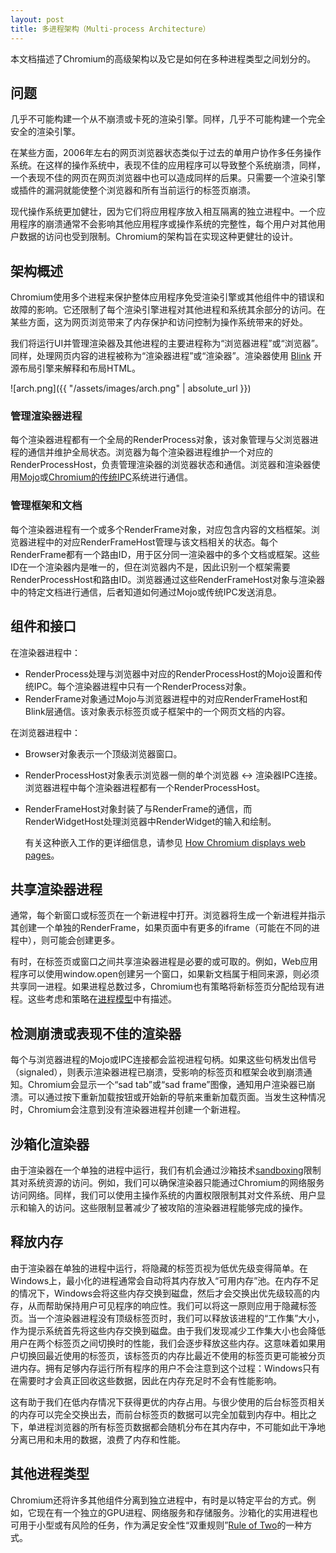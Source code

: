 ```yaml
---
layout: post
title: 多进程架构（Multi-process Architecture）
---
```


本文档描述了Chromium的高级架构以及它是如何在多种进程类型之间划分的。

## 问题

几乎不可能构建一个从不崩溃或卡死的渲染引擎。同样，几乎不可能构建一个完全安全的渲染引擎。

在某些方面，2006年左右的网页浏览器状态类似于过去的单用户协作多任务操作系统。在这样的操作系统中，表现不佳的应用程序可以导致整个系统崩溃，同样，一个表现不佳的网页在网页浏览器中也可以造成同样的后果。只需要一个渲染引擎或插件的漏洞就能使整个浏览器和所有当前运行的标签页崩溃。

现代操作系统更加健壮，因为它们将应用程序放入相互隔离的独立进程中。一个应用程序的崩溃通常不会影响其他应用程序或操作系统的完整性，每个用户对其他用户数据的访问也受到限制。Chromium的架构旨在实现这种更健壮的设计。

## 架构概述

Chromium使用多个进程来保护整体应用程序免受渲染引擎或其他组件中的错误和故障的影响。它还限制了每个渲染引擎进程对其他进程和系统其余部分的访问。在某些方面，这为网页浏览带来了内存保护和访问控制为操作系统带来的好处。

我们将运行UI并管理渲染器及其他进程的主要进程称为“浏览器进程”或“浏览器”。同样，处理网页内容的进程被称为“渲染器进程”或“渲染器”。渲染器使用 [Blink](https://www.chromium.org/blink) 开源布局引擎来解释和布局HTML。

![arch.png]({{ "/assets/images/arch.png" | absolute_url }})

### 管理渲染器进程

每个渲染器进程都有一个全局的RenderProcess对象，该对象管理与父浏览器进程的通信并维护全局状态。浏览器为每个渲染器进程维护一个对应的RenderProcessHost，负责管理渲染器的浏览器状态和通信。浏览器和渲染器使用[Mojo](https://chromium.googlesource.com/chromium/src/+/HEAD/mojo/README.md)或[Chromium的传统IPC](https://www.chromium.org/developers/design-documents/inter-process-communication)系统进行通信。

### 管理框架和文档

每个渲染器进程有一个或多个RenderFrame对象，对应包含内容的文档框架。浏览器进程中的对应RenderFrameHost管理与该文档相关的状态。每个RenderFrame都有一个路由ID，用于区分同一渲染器中的多个文档或框架。这些ID在一个渲染器内是唯一的，但在浏览器内不是，因此识别一个框架需要RenderProcessHost和路由ID。浏览器通过这些RenderFrameHost对象与渲染器中的特定文档进行通信，后者知道如何通过Mojo或传统IPC发送消息。

## 组件和接口

在渲染器进程中：

- RenderProcess处理与浏览器中对应的RenderProcessHost的Mojo设置和传统IPC。每个渲染器进程中只有一个RenderProcess对象。
- RenderFrame对象通过Mojo与浏览器进程中的对应RenderFrameHost和Blink层通信。该对象表示标签页或子框架中的一个网页文档的内容。

在浏览器进程中：

- Browser对象表示一个顶级浏览器窗口。
    
- RenderProcessHost对象表示浏览器一侧的单个浏览器 ↔ 渲染器IPC连接。浏览器进程中每个渲染器进程都有一个RenderProcessHost。
    
- RenderFrameHost对象封装了与RenderFrame的通信，而RenderWidgetHost处理浏览器中RenderWidget的输入和绘制。
    
    有关这种嵌入工作的更详细信息，请参见 [How Chromium displays web pages](https://www.chromium.org/developers/design-documents/displaying-a-web-page-in-chrome)。
    

## 共享渲染器进程

通常，每个新窗口或标签页在一个新进程中打开。浏览器将生成一个新进程并指示其创建一个单独的RenderFrame，如果页面中有更多的iframe（可能在不同的进程中），则可能会创建更多。

有时，在标签页或窗口之间共享渲染器进程是必要的或可取的。例如，Web应用程序可以使用window.open创建另一个窗口，如果新文档属于相同来源，则必须共享同一进程。如果进程总数过多，Chromium也有策略将新标签页分配给现有进程。这些考虑和策略在[进程模型](https://chromium.googlesource.com/chromium/src/+/main/docs/process_model_and_site_isolation.md)中有描述。

## 检测崩溃或表现不佳的渲染器

每个与浏览器进程的Mojo或IPC连接都会监视进程句柄。如果这些句柄发出信号（signaled），则表示渲染器进程已崩溃，受影响的标签页和框架会收到崩溃通知。Chromium会显示一个“sad tab”或“sad frame”图像，通知用户渲染器已崩溃。可以通过按下重新加载按钮或开始新的导航来重新加载页面。当发生这种情况时，Chromium会注意到没有渲染器进程并创建一个新进程。

## 沙箱化渲染器

由于渲染器在一个单独的进程中运行，我们有机会通过沙箱技术[sandboxing](https://chromium.googlesource.com/chromium/src/+/HEAD/docs/design/sandbox.md)限制其对系统资源的访问。例如，我们可以确保渲染器只能通过Chromium的网络服务访问网络。同样，我们可以使用主操作系统的内置权限限制其对文件系统、用户显示和输入的访问。这些限制显著减少了被攻陷的渲染器进程能够完成的操作。

## 释放内存

由于渲染器在单独的进程中运行，将隐藏的标签页视为低优先级变得简单。在Windows上，最小化的进程通常会自动将其内存放入“可用内存”池。在内存不足的情况下，Windows会将这些内存交换到磁盘，然后才会交换出优先级较高的内存，从而帮助保持用户可见程序的响应性。我们可以将这一原则应用于隐藏标签页。当一个渲染器进程没有顶级标签页时，我们可以释放该进程的“工作集”大小，作为提示系统首先将这些内存交换到磁盘。由于我们发现减少工作集大小也会降低用户在两个标签页之间切换时的性能，我们会逐步释放这些内存。这意味着如果用户切换回最近使用的标签页，该标签页的内存比最近不使用的标签页更可能被分页进内存。拥有足够内存运行所有程序的用户不会注意到这个过程：Windows只有在需要时才会真正回收这些数据，因此在内存充足时不会有性能影响。

这有助于我们在低内存情况下获得更优的内存占用。与很少使用的后台标签页相关的内存可以完全交换出去，而前台标签页的数据可以完全加载到内存中。相比之下，单进程浏览器的所有标签页数据都会随机分布在其内存中，不可能如此干净地分离已用和未用的数据，浪费了内存和性能。

## 其他进程类型

Chromium还将许多其他组件分离到独立进程中，有时是以特定平台的方式。例如，它现在有一个独立的GPU进程、网络服务和存储服务。沙箱化的实用进程也可用于小型或有风险的任务，作为满足安全性“双重规则”[Rule of Two](https://chromium.googlesource.com/chromium/src/+/master/docs/security/rule-of-2.md)的一种方式。
